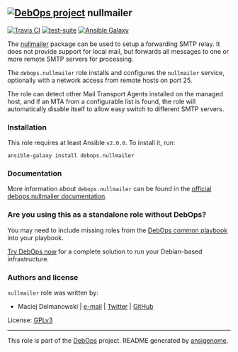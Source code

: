 ## [![DebOps project](http://debops.org/images/debops-small.png)](http://debops.org) nullmailer

<!-- This file was generated by Ansigenome. Do not edit this file directly but
     instead have a look at the files in the ./meta/ directory. -->

[![Travis CI](http://img.shields.io/travis/debops/ansible-nullmailer.svg?style=flat)](http://travis-ci.org/debops/ansible-nullmailer)
[![test-suite](http://img.shields.io/badge/test--suite-ansible--nullmailer-blue.svg?style=flat)](https://github.com/debops/test-suite/tree/master/ansible-nullmailer/)
[![Ansible Galaxy](http://img.shields.io/badge/galaxy-debops.nullmailer-660198.svg?style=flat)](https://galaxy.ansible.com/debops/nullmailer)


The [nullmailer](http://untroubled.org/nullmailer/) package can be used to
setup a forwarding SMTP relay. It does not provide support for local mail, but
forwards all messages to one or more remote SMTP servers for processing.

The `debops.nullmailer` role installs and configures the `nullmailer`
service, optionally with a network access from remote hosts on port 25.

The role can detect other Mail Transport Agents installed on the managed host,
and if an MTA from a configurable list is found, the role will automatically
disable itself to allow easy switch to different SMTP servers.

### Installation

This role requires at least Ansible `v2.0.0`. To install it, run:

```Shell
ansible-galaxy install debops.nullmailer
```

### Documentation

More information about `debops.nullmailer` can be found in the
[official debops.nullmailer documentation](http://docs.debops.org/en/latest/ansible/roles/ansible-nullmailer/docs/).



### Are you using this as a standalone role without DebOps?

You may need to include missing roles from the [DebOps common
playbook](https://github.com/debops/debops-playbooks/blob/master/playbooks/common.yml)
into your playbook.

[Try DebOps now](https://github.com/debops/debops) for a complete solution to run your Debian-based infrastructure.





### Authors and license

`nullmailer` role was written by:

- Maciej Delmanowski | [e-mail](mailto:drybjed@gmail.com) | [Twitter](https://twitter.com/drybjed) | [GitHub](https://github.com/drybjed)

License: [GPLv3](https://tldrlegal.com/license/gnu-general-public-license-v3-%28gpl-3%29)

***

This role is part of the [DebOps](http://debops.org/) project. README generated by [ansigenome](https://github.com/nickjj/ansigenome/).
